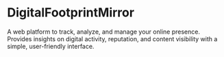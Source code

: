 # DigitalFootprintMirror
A web platform to track, analyze, and manage your online presence. Provides insights on digital activity, reputation, and content visibility with a simple, user-friendly interface.
